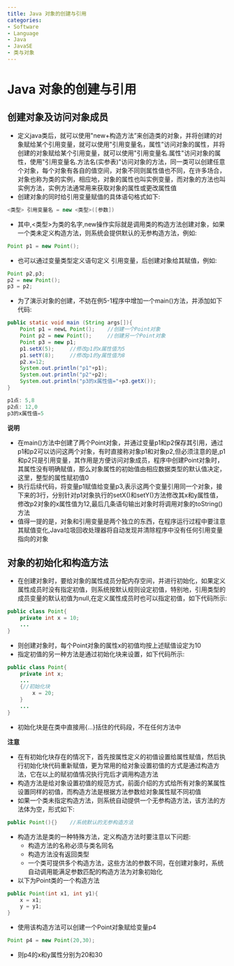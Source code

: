 ```yaml
---
title: Java 对象的创建与引用
categories:
- Software
- Language
- Java
- JavaSE
- 类与对象
---
```

# Java 对象的创建与引用

## 创建对象及访问对象成员

- 定义java类后，就可以使用"new+构造方法”来创造类的对象，并将创建的对象赋给某个引用变量，就可以使用"引用变量名，属性”访问对象的属性，并将创建的对象赋给某个引用变量，就可以使用"引用变量名.属性"访问对象的属性，使用"引用变量名.方法名(实参表)"访问对象的方法，同一类可以创建任意个对象，每个对象有各自的值空间，对象不同则属性值也不同，在许多场合，对象也称为类的实例，相应地，对象的属性也叫实例变量，而对象的方法也叫实例方法，实例方法通常用来获取对象的属性或更改属性值
- 创建对象的同时给引用变量赋值的具体语句格式如下:

```java
<类型> 引用变量名 = new <类型>([参数])
```

- 其中,<类型>为类的名字,new操作实际就是调用类的构造方法创建对象，如果一个类未定义构造方法，则系统会提供默认的无参构造方法，例如:

```java
Point p1 = new Point();
```

- 也可以通过变量类型定义语句定义 引用变量，后创建对象给其赋值，例如:

```java
Point p2,p3;
p2 = new Point();
p3 = p2;
```

- 为了演示对象的创建，不妨在例5-1程序中增加一个main()方法，并添加如下代码:

```java
public static void main (String args[]){
    Point p1 = newL Point();	//创建一个Point对象
    Point p2 = new Point();		//创建另一个Point对象
    Point p3 = new p1;
    p1.setX(5);		//修改p1的x属性值为5
    p1.setY(8);		//修改p1的y属性值为8
    p2.x=12;	
    System.out.println("p1"+p1);
    System.out.println("p2"+p2);
    System.out.println("p3的x属性值="+p3.getX());
}

p1点: 5,8
p2点: 12,0
p3的x属性值=5
```

**说明**

- 在main()方法中创建了两个Point对象，并通过变量p1和p2保存其引用，通过p1和p2可以访问这两个对象，有时直接称对象p1和对象p2,但必须注意的是,p1和p2只是引用变量，其作用是方便访问对象成员，程序中创建Point对象时，其属性没有明确赋值，那么对象属性的初始值由相应数据类型的默认值决定，这里，整型的属性赋初值0
- 执行后续代码，将变量p1赋值给变量p3,表示这两个变量引用同一个对象，接下来的3行，分别针对p1对象执行的setX()和setY()方法修改其x和y属性值，修改p2对象的x属性值为12,最后几条语句输出对象时将调用对象的toString()方法
- 值得一提的是，对象和引用变量是两个独立的东西，在程序运行过程中要注意其赋值变化,Java垃圾回收处理器将自动发现并清除程序中没有任何引用变量指向的对象

## 对象的初始化和构造方法

- 在创建对象时，要给对象的属性成员分配内存空间，并进行初始化，如果定义属性成员时没有指定初值，则系统按默认规则设定初值，特别地，引用类型的成员变量的默认初值为null,在定义属性成员时也可以指定初值，如下代码所示:

```java
public class Point{
    private int x = 10;
    ...
}
```

- 则创建对象时，每个Point对象的属性x的初值均按上述赋值设定为10
- 指定初值的另一种方法是通过初始化块来设置，如下代码所示:

```java
public class Point{
    private int x;
    ...
    {//初始化块
        x = 20;
    }
    ...
}
```

- 初始化块是在类中直接用{...}括住的代码段，不在任何方法中

**注意**

- 在有初始化块存在的情况下，首先按属性定义的初值设置给属性赋值，然后执行初始化块代码重新赋值，更为常用的给对象设置初值的方式是通过构造方法，它在以上的赋初值情况执行完后才调用构造方法
- 构造方法是给对象设置初值的规范方式，前面介绍的方式给所有对象的某属性 设置同样的初值，而构造方法是根据方法参数给对象属性赋不同初值
- 如果一个类未指定构造方法，则系统自动提供一个无参构造方法，该方法的方法体为空，形式如下:

```java
public Point(){}	//系统默认的无参构造方法
```

- 构造方法是类的一种特殊方法，定义构造方法时要注意以下问题:
  - 构造方法的名称必须与类名同名
  - 构造方法没有返回类型
  - 一个类可提供多个构造方法，这些方法的参数不同，在创建对象时，系统自动调用能满足参数匹配的构造方法为对象初始化
- 以下为Point类的一个构造方法

```java
public Point(int x1, int y1){
    x = x1;
    y = y1;
}
```

- 使用该构造方法可以创建一个Point对象赋给变量p4

```java
Point p4 = new Point(20,30);
```

- 则p4的x和y属性分别为20和30
